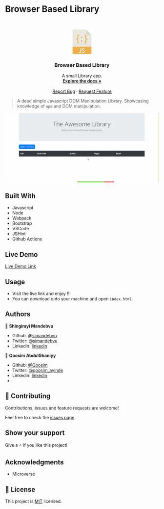 # Browser Based Library


<br />
<p align="center">
  <a href="https://github.com/Qoosim/Library-js">
    <img src="js-image.png" alt="Logo" width="80" height="80">
  </a>

  <h3 align="center">Browser Based Library</h3>

  <p align="center">
    A small Library app.
    <br />
    <a href="https://github.com/Qoosim/Library-js/"><strong>Explore the docs »</strong></a>
    <br />
    <br />
    <a href="https://github.com/Qoosim/Library-js/issues/">Report Bug</a>
    ·
    <a href="https://github.com/Qoosim/Library-js/">Request Feature</a>
  </p>
</p>

> A dead simple Javascript DOM Manipulation Library. Showcasing knowledge of `npm` and DOM manipulation.

![screenshot](./app-screenshot.gif)

## Built With

- Javascript
- Node
- Webpack 
- Bootstrap
- VSCode
- JSHint
- Github Actions

## Live Demo

[Live Demo Link](https://qoosim.github.io/Library-js/)


<!-- INSTALLATION -->
## Usage

- Visit the live link and enjoy !!! 
- You can download onto your machine and open `index.html`.
  
## Authors

👤 **Shingirayi Mandebvu**

- Github: [@simandebvu](https://github.com/simandebvu)
- Twitter: [@simandebvu](https://twitter.com/simandebvu)
- Linkedin: [linkedin](https://linkedin.com/in/simandebvu)


👤 **Qoosim AbdulGhaniyy**

- Github: [@Qoosim](https://github.com/Qoosim)
- Twitter: [@qoosim_ayinde](https://twitter.com/qoosim_ayinde)
- Linkedin: [linkedin](https://linkedin.com/in/qoosim)
- 
## 🤝 Contributing

Contributions, issues and feature requests are welcome!

Feel free to check the [issues page](issues/).

## Show your support

Give a ⭐️ if you like this project!

## Acknowledgments

- Microverse

## 📝 License

This project is [MIT](lic.url) licensed.
